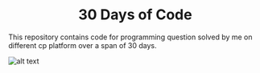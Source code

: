 <h1 align="center">30 Days of Code</h1>

This repository contains code for programming question solved by me on different cp platform over a span of 30 days.

![alt text](https://30dayscoding.com/images/logo_nobackground.png)
